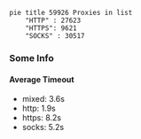 
```mermaid
pie title 59926 Proxies in list
    "HTTP" : 27623
    "HTTPS": 9621
    "SOCKS" : 30517
```

### Some Info
#### Average Timeout

- mixed: 3.6s
- http: 1.9s
- https: 8.2s
- socks: 5.2s